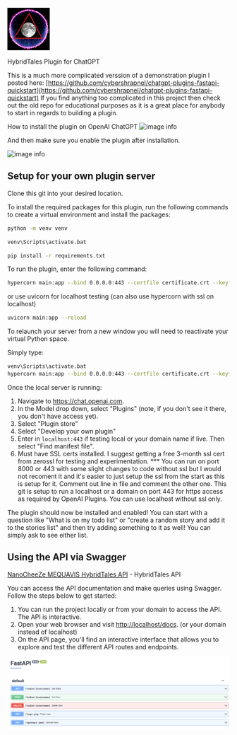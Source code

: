 ![image info](./logo.png)

HybridTales Plugin for ChatGPT

This is a much more complicated verssion of a demonstration plugin I posted here:
[https://github.com/cybershrapnel/chatgpt-plugins-fastapi-quickstart](https://github.com/cybershrapnel/chatgpt-plugins-fastapi-quickstart)
If you find anything too complicated in this project then check out the old repo for educational purposes as it is a great place for anybody to start in regards to building a plugin.

How to install the plugin on OpenAI ChatGPT
![image info](https://steemitimages.com/p/C3TZR1g81UNaPs7vzNXHueW5ZM76DSHWEY7onmfLxcK2iNuUcdr1dVtynRCFB2KSzbefvezcfrSCrWFWnt5grMqDkHvN2TYc2Dz1ZN255PxgAPnCgM6CiSr)

And then make sure you enable the plugin after installation.

![image info](https://steemitimages.com/p/C3TZR1g81UNaPs7vzNXHueW5ZM76DSHWEY7onmfLxcK2iNz8wLEhRSHzHYZmVHYTxmizYrYJ5e4iZ5fLVmAw6SMUDwu2DD4TkWV2NcK7KpzrCcBhTyGidGS?format=match&mode=fit&width=500)

## Setup for your own plugin server

Clone this git into your desired location.

To install the required packages for this plugin, run the following commands to create a virtual environment and install the packages:

```bash
python -m venv venv
```
```bash
venv\Scripts\activate.bat
```
```bash
pip install -r requirements.txt
```

To run the plugin, enter the following command:
```bash
hypercorn main:app --bind 0.0.0.0:443 --certfile certificate.crt --keyfile private.key --log-level debug
```

or use uvicorn for localhost testing (can also use hypercorn with ssl on localhost)

```bash
uvicorn main:app --reload
```

To relaunch your server from a new window you will need to reactivate your virtual Python space.

Simply type:
```bash
venv\Scripts\activate.bat
hypercorn main:app --bind 0.0.0.0:443 --certfile certificate.crt --keyfile private.key --log-level debug
```

Once the local server is running:

1. Navigate to https://chat.openai.com. 
2. In the Model drop down, select "Plugins" (note, if you don't see it there, you don't have access yet).
3. Select "Plugin store"
4. Select "Develop your own plugin"
5. Enter in `localhost:443` if testing local or your domain name if live. Then select "Find manifest file".
6. Must have SSL certs installed. I suggest getting a free 3-month ssl cert from zerossl for testing and experimentation.
*** You can run on port 8000 or 443 with some slight changes to code without ssl but I would not recoment it and it's easier to just setup the ssl from the start as this is setup for it. Comment out line in file and comment the other one. This git is setup to run a localhost or a domain on port 443 for https access as required by OpenAI Plugins. You can use localhost without ssl only.

The plugin should now be installed and enabled! You can start with a question like "What is on my todo list" or "create a random story and add it to the stories list" and then try adding something to it as well! You can simply ask to see either list.

## Using the API via Swagger
[NanoCheeZe MEQUAVIS HybridTales API](https://nanocheeze.com/docs) - HybridTales API

You can access the API documentation and make queries using Swagger. Follow the steps below to get started:

1. You can run the project locally or from your domain to access the API. The API is interactive.
2. Open your web browser and visit [http://localhost/docs](http://localhost/docs). (or your domain instead of localhost)
3. On the API page, you'll find an interactive interface that allows you to explore and test the different API routes and endpoints.

![image info](./swagger.png)

